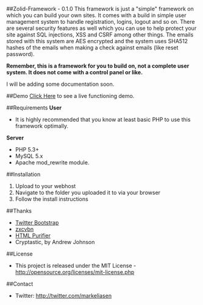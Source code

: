 ##Zolid-Framework - 0.1.0
This framework is just a "simple" framework on which you can build your own sites. It comes with a build in simple user management system to handle registration, logins, logout and so on. There are several security features as well which you can use to help protect your site against SQL injections, XSS and CSRF among other things. The emails stored with this system are AES encrypted and the system uses SHA512 hashes of the emails when making a check against emails (like reset password).

**Remember, this is a framework for you to build on, not a complete user system. It does not come with a control panel or like.**

I will be adding some documentation soon.

##Demo
[Click Here](http://zolidframe.zolidcore.com) to see a live functioning demo.

##Requirements
**User**
* It is highly recommended that you know at least basic PHP to use this framework optimally.

**Server**
* PHP 5.3+
* MySQL 5.x
* Apache mod_rewrite module.

##Installation
1. Upload to your webhost
2. Navigate to the folder you uploaded it to via your browser
3. Follow the install instructions

##Thanks
* [Twitter Bootstrap](https://github.com/twitter/bootstrap)
* [zxcvbn](https://github.com/lowe/zxcvbn)
* [HTML Purifier](https://github.com/ezyang/htmlpurifier)
* Cryptastic, by Andrew Johnson

##License
* This project is released under the MIT License - http://opensource.org/licenses/mit-license.php

##Contact
* Twitter: http://twitter.com/markeliasen